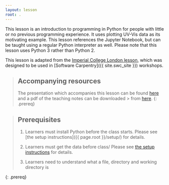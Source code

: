 ```yaml
---
layout: lesson
root: .
---
```


This lesson is an introduction to programming in Python
for people with little or no previous programming experience.
It uses plotting UV-Vis data as its motivating example.
This lesson references the Jupyter Notebook,
but can be taught using a regular Python interpreter as well.
Please note that this lesson uses Python 3 rather than Python 2.

This lesson is adapted from the [Imperial College London lesson](https://imperialcollegelondon.github.io/python-novice-mix/), which was designed to be used in [Software Carpentry]({{ site.swc_site }}) workshops.

> ## Accompanying resources
> The presentation which accompanies this lesson can be found [here](https://lucydot.github.io/slides/Python_0319) and a pdf of the teaching notes can be downloaded > from [here](https://raw.githubusercontent.com/lucydot/slides/gh-pages/Python_0219/Python_0219_notes.pdf).
{: .prereq}

> ## Prerequisites
> 1. Learners must install Python before the class starts.
>    Please see [the setup instructions]({{ page.root }}/setup/)
>    for details.
>
> 2. Learners must get the data before class/
>    Please see [the setup instructions]({{page.root}}/setup/)
>    for details.
>
> 3.  Learners need to understand what a file, directory
>     and working directory is
>  
{: .prereq}
